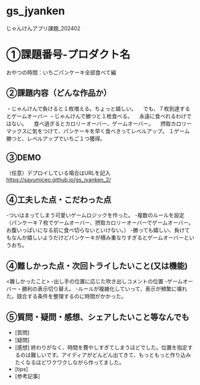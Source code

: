 # gs_jyanken
じゃんけんアプリ課題_202402

# ①課題番号-プロダクト名
おやつの時間：いちごパンケーキ全部食べて編

## ②課題内容（どんな作品か）
・じゃんけんで負けると１枚増える。ちょっと嬉しい。
　でも、７枚到達するとゲームオーバー
・じゃんけんで勝つと１枚食べる。
　永遠に食べれるわけではない。
　食べ過ぎるとカロリーオーバー、ゲームオーバー。
　摂取カロリーマックスに気をつけて、パンケーキを早く食べきってレベルアップ。
 １ゲーム勝つと、レベルアップでいちご１つ獲得。

## ③DEMO
（任意）デプロイしている場合はURLを記入
https://sayumiceo.github.io/gs_jyanken_2/

## ④工夫した点・こだわった点
-ついはまってしまう可愛いゲームロジックを作った。
-複数のルールを設定（パンケーキ７枚でゲームオーバー、摂取カロリーオーバーでゲームオーバー。お腹いっぱいになる前に食べ切らないといけない。）
-勝っても嬉しい、負けてもなんか嬉しいようだけどパンケーキが積み重なりすぎるとゲームオーバーというおち。

## ④難しかった点・次回トライしたいこと(又は機能)
<難しかったこと>
-出し手の位置に応じた吹き出しコメントの位置
-ゲームオーバー・勝利の表示切り替え。
-ルールが複雑化していって、表示が頻繁に壊れた。競合する条件を整理するのに時間がかかった。


## ⑤質問・疑問・感想、シェアしたいこと等なんでも
- [質問]
- [疑問]
- [感想] 終わりがなく、時間を費やしすぎてしまうほどでした。位置を指定するのは難しいです。アイディアがどんどん出てきて、もっともっと作り込みたくなるほどワクワクしながら作ってました。
- [tips]
- [参考記事]
